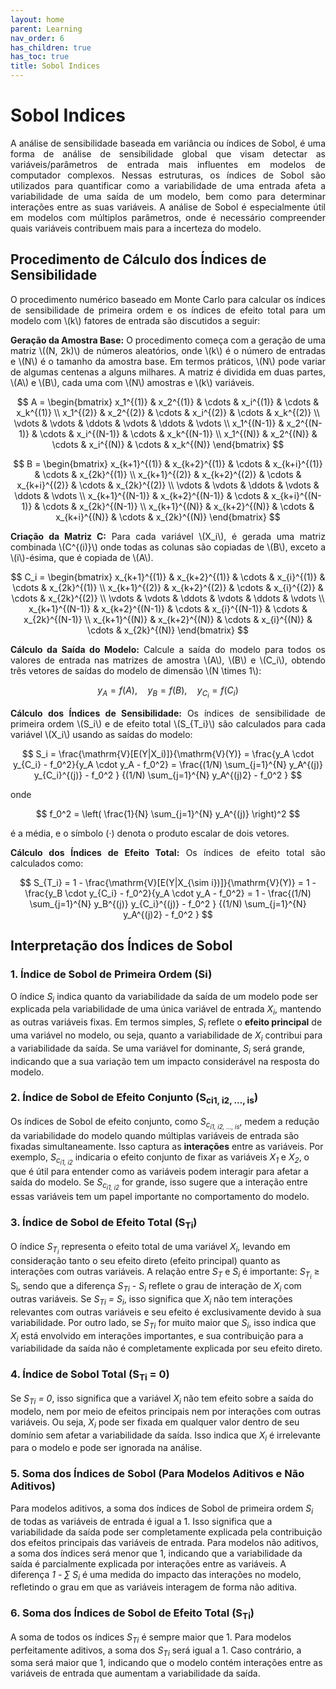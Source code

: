 ```yaml
---
layout: home
parent: Learning
nav_order: 6
has_children: true
has_toc: true
title: Sobol Indices
---
```


<!--Don't delete this script-->
<script src="https://polyfill.io/v3/polyfill.min.js?features=es6"></script>
<script id="MathJax-script" async src="https://cdn.jsdelivr.net/npm/mathjax@3/es5/tex-mml-chtml.js"></script>
<!--Don't delete this script-->

<h1>Sobol Indices</h1>

<p align="justify">A análise de sensibilidade baseada em variância ou índices de Sobol, é uma forma de análise de sensibilidade global que visam detectar as variáveis/parâmetros de entrada mais influentes em modelos de computador complexos. Nessas estruturas, os índices de Sobol são utilizados para quantificar como a variabilidade de uma entrada afeta a variabilidade de uma saída de um modelo, bem como para determinar interações entre as suas variáveis. A análise de Sobol é especialmente útil em modelos com múltiplos parâmetros, onde é necessário compreender quais variáveis contribuem mais para a incerteza do modelo.</p>

<h2>Procedimento de Cálculo dos Índices de Sensibilidade</h2>

<p align="justify">O procedimento numérico baseado em Monte Carlo para calcular os índices de sensibilidade de primeira ordem e os índices de efeito total para um modelo com \(k\) fatores de entrada são discutidos a seguir:</p>

<p align="justify"><strong>Geração da Amostra Base:</strong> O procedimento começa com a geração de uma matriz \((N, 2k)\) de números aleatórios, onde \(k\) é o número de entradas e \(N\) é o tamanho da amostra base. Em termos práticos, \(N\) pode variar de algumas centenas a alguns milhares. A matriz é dividida em duas partes, \(A\) e \(B\), cada uma com \(N\) amostras e \(k\) variáveis.</p>

$$
A = 
\begin{bmatrix}
x_1^{(1)} & x_2^{(1)} & \cdots & x_i^{(1)} & \cdots & x_k^{(1)} \\
x_1^{(2)} & x_2^{(2)} & \cdots & x_i^{(2)} & \cdots & x_k^{(2)} \\
\vdots & \vdots & \ddots & \vdots & \ddots & \vdots \\
x_1^{(N-1)} & x_2^{(N-1)} & \cdots & x_i^{(N-1)} & \cdots & x_k^{(N-1)} \\
x_1^{(N)} & x_2^{(N)} & \cdots & x_i^{(N)} & \cdots & x_k^{(N)}
\end{bmatrix}
$$

$$
B =
\begin{bmatrix}
x_{k+1}^{(1)} & x_{k+2}^{(1)} & \cdots & x_{k+i}^{(1)} & \cdots & x_{2k}^{(1)} \\
x_{k+1}^{(2)} & x_{k+2}^{(2)} & \cdots & x_{k+i}^{(2)} & \cdots & x_{2k}^{(2)} \\
\vdots & \vdots & \ddots & \vdots & \ddots & \vdots \\
x_{k+1}^{(N-1)} & x_{k+2}^{(N-1)} & \cdots & x_{k+i}^{(N-1)} & \cdots & x_{2k}^{(N-1)} \\
x_{k+1}^{(N)} & x_{k+2}^{(N)} & \cdots & x_{k+i}^{(N)} & \cdots & x_{2k}^{(N)}
\end{bmatrix}
$$

<p align="justify"><strong>Criação da Matriz C:</strong> Para cada variável \(X_i\), é gerada uma matriz combinada \(C^{(i)}\) onde todas as colunas são copiadas de \(B\), exceto a \(i\)-ésima, que é copiada de \(A\).</p>

$$
C_i = 
\begin{bmatrix}
x_{k+1}^{(1)} & x_{k+2}^{(1)} & \cdots & x_{i}^{(1)} & \cdots & x_{2k}^{(1)} \\
x_{k+1}^{(2)} & x_{k+2}^{(2)} & \cdots & x_{i}^{(2)} & \cdots & x_{2k}^{(2)} \\
\vdots & \vdots & \ddots & \vdots & \ddots & \vdots \\
x_{k+1}^{(N-1)} & x_{k+2}^{(N-1)} & \cdots & x_{i}^{(N-1)} & \cdots & x_{2k}^{(N-1)} \\
x_{k+1}^{(N)} & x_{k+2}^{(N)} & \cdots & x_{i}^{(N)} & \cdots & x_{2k}^{(N)}
\end{bmatrix}
$$

<p align="justify"><strong>Cálculo da Saída do Modelo:</strong> Calcule a saída do modelo para todos os valores de entrada nas matrizes de amostra \(A\), \(B\) e \(C_i\), obtendo três vetores de saídas do modelo de dimensão \(N \times 1\): </p>

$$
y_A = f(A), \quad y_B = f(B), \quad y_{C_i} = f(C_i)
$$

<p align="justify"><strong>Cálculo dos Índices de Sensibilidade:</strong> Os índices de sensibilidade de primeira ordem \(S_i\) e de efeito total \(S_{T_i}\) são calculados para cada variável \(X_i\) usando as saídas do modelo:</p>

$$
S_i = \frac{\mathrm{V}[E(Y|X_i)]}{\mathrm{V}(Y)} = \frac{y_A \cdot y_{C_i} - f_0^2}{y_A \cdot y_A - f_0^2} = \frac{(1/N) \sum_{j=1}^{N} y_A^{(j)} y_{C_i}^{(j)} - f_0^2 } {(1/N) \sum_{j=1}^{N} y_A^{(j)2} - f_0^2 }
$$

onde

$$
f_0^2 = \left( \frac{1}{N} \sum_{j=1}^{N} y_A^{(j)} \right)^2
$$

é a média, e o símbolo (·) denota o produto escalar de dois vetores.

<p align="justify"><strong>Cálculo dos Índices de Efeito Total:</strong> Os índices de efeito total são calculados como:</p>

$$
S_{T_i} = 1 - \frac{\mathrm{V}[E(Y|X_{\sim i})]}{\mathrm{V}(Y)} = 1 - \frac{y_B \cdot y_{C_i} - f_0^2}{y_A \cdot y_A - f_0^2} = 1 - \frac{(1/N) \sum_{j=1}^{N} y_B^{(j)} y_{C_i}^{(j)} - f_0^2 } {(1/N) \sum_{j=1}^{N} y_A^{(j)2} - f_0^2 }
$$

 <h2>Interpretação dos Índices de Sobol</h2>


<h3>1. Índice de Sobol de Primeira Ordem (Si)</h3>
<p>O índice <em>S<sub>i</sub></em> indica quanto da variabilidade da saída de um modelo pode ser explicada pela variabilidade de uma única variável de entrada <em>X<sub>i</sub></em>, mantendo as outras variáveis fixas. Em termos simples, <em>S<sub>i</sub></em> reflete o <strong>efeito principal</strong> de uma variável no modelo, ou seja, quanto a variabilidade de <em>X<sub>i</sub></em> contribui para a variabilidade da saída. Se uma variável for dominante, <em>S<sub>i</sub></em> será grande, indicando que a sua variação tem um impacto considerável na resposta do modelo.</p>

<h3>2. Índice de Sobol de Efeito Conjunto (S<sub>c</sub><sub>i1, i2, ..., is</sub>)</h3>
<p>Os índices de Sobol de efeito conjunto, como <em>S<sub>c<sub>i1, i2, ..., is</sub></em></em>, medem a redução da variabilidade do modelo quando múltiplas variáveis de entrada são fixadas simultaneamente. Isso captura as <strong>interações</strong> entre as variáveis. Por exemplo, <em>S<sub>c<sub>i1, i2</sub></sub></em> indicaria o efeito conjunto de fixar as variáveis <em>X<sub>1</sub></em> e <em>X<sub>2</sub></em>, o que é útil para entender como as variáveis podem interagir para afetar a saída do modelo. Se <em>S<sub>c<sub>i1, i2</sub></sub></em> for grande, isso sugere que a interação entre essas variáveis tem um papel importante no comportamento do modelo.</p>

<h3>3. Índice de Sobol de Efeito Total (S<sub>T</sub><sub>i</sub>)</h3>
<p>O índice <em>S<sub>T<sub>i</sub></em></em> representa o efeito total de uma variável <em>X<sub>i</sub></em>, levando em consideração tanto o seu efeito direto (efeito principal) quanto as interações com outras variáveis. A relação entre <em>S<sub>T</sub></em> e <em>S<sub>i</sub></em> é importante: <em>S<sub>T<sub>i</sub></em> &ge; S<sub>i</sub></em>, sendo que a diferença <em>S<sub>T</sub><sub>i</sub> - S<sub>i</sub></em> reflete o grau de interação de <em>X<sub>i</sub></em> com outras variáveis. Se <em>S<sub>T</sub><sub>i</sub> = S<sub>i</sub></em>, isso significa que <em>X<sub>i</sub></em> não tem interações relevantes com outras variáveis e seu efeito é exclusivamente devido à sua variabilidade. Por outro lado, se <em>S<sub>T</sub><sub>i</sub></em> for muito maior que <em>S<sub>i</sub></em>, isso indica que <em>X<sub>i</sub></em> está envolvido em interações importantes, e sua contribuição para a variabilidade da saída não é completamente explicada por seu efeito direto.</p>

<h3>4. Índice de Sobol Total (S<sub>T</sub><sub>i</sub> = 0)</h3>
<p>Se <em>S<sub>T</sub><sub>i</sub> = 0</em>, isso significa que a variável <em>X<sub>i</sub></em> não tem efeito sobre a saída do modelo, nem por meio de efeitos principais nem por interações com outras variáveis. Ou seja, <em>X<sub>i</sub></em> pode ser fixada em qualquer valor dentro de seu domínio sem afetar a variabilidade da saída. Isso indica que <em>X<sub>i</sub></em> é irrelevante para o modelo e pode ser ignorada na análise.</p>

<h3>5. Soma dos Índices de Sobol (Para Modelos Aditivos e Não Aditivos)</h3>
<p>Para modelos aditivos, a soma dos índices de Sobol de primeira ordem <em>S<sub>i</sub></em> de todas as variáveis de entrada é igual a 1. Isso significa que a variabilidade da saída pode ser completamente explicada pela contribuição dos efeitos principais das variáveis de entrada. Para modelos não aditivos, a soma dos índices será menor que 1, indicando que a variabilidade da saída é parcialmente explicada por interações entre as variáveis. A diferença <em>1 - &sum; S<sub>i</sub></em> é uma medida do impacto das interações no modelo, refletindo o grau em que as variáveis interagem de forma não aditiva.</p>

<h3>6. Soma dos Índices de Sobol de Efeito Total (S<sub>T</sub><sub>i</sub>)</h3>
<p>A soma de todos os índices <em>S<sub>T</sub><sub>i</sub></em> é sempre maior que 1. Para modelos perfeitamente aditivos, a soma dos <em>S<sub>T</sub><sub>i</sub></em> será igual a 1. Caso contrário, a soma será maior que 1, indicando que o modelo contém interações entre as variáveis de entrada que aumentam a variabilidade da saída.</p>


<!-- <h2>Exemplo</h2>

<p align="justify">Considere um modelo simples onde a saída \(f(X)\) é uma função de duas variáveis \(X_1\) e \(X_2\), definidas como:</p>

$$
f(X) = X_1^2 + X_2^2
$$

Onde \(X_1\) e \(X_2\) são as variáveis de entrada.

<h3>Passos do Cálculo</h3>

<p align="justify"><strong>1. Geração da Amostra Base:</strong> Suponha que a amostra base tenha \(N = 100\) pontos e o número de variáveis de entrada seja \(k = 2\) (neste caso, \(X_1\) e \(X_2\)). Logo, temos uma matriz \((N, 2k)\) com 100 amostras e 4 colunas.</p>

<p align="justify">Aqui está um exemplo de como as matrizes \(A\) e \(B\) poderiam se parecer, onde cada coluna corresponde a uma variável \(X_1\), \(X_2\) e suas respectivas cópias:</p>

<p align="justify"><strong>Matriz \(A\)</strong> (com valores aleatórios):</p>

$$
A = \begin{bmatrix}
0.1 & 0.3 \\
0.2 & 0.6 \\
0.4 & 0.7 \\
\vdots & \vdots \\
0.9 & 0.8 \\
\end{bmatrix}
$$

<p align="justify"><strong>Matriz \(B\)</strong> (com valores aleatórios):</p>

$$
B = \begin{bmatrix}
0.5 & 0.8 \\
0.7 & 0.9 \\
0.2 & 0.1 \\
\vdots & \vdots \\
0.3 & 0.4 \\
\end{bmatrix}
$$

<p align="justify"><strong>2. Criação da Matriz \(C^{(i)}\):</strong> Para cada variável \(X_i\), criamos uma matriz combinada \(C^{(i)}\) onde todas as colunas de \(B\) são copiadas, exceto a coluna \(i\)-ésima, que vem de \(A\). Por exemplo, para \(i = 1\): </p>

$$
C^{(1)} = \begin{bmatrix}
0.1 & 0.8 \\
0.2 & 0.9 \\
0.4 & 0.1 \\
\vdots & \vdots \\
0.9 & 0.4 \\
\end{bmatrix}
$$

<p align="justify">Para \(i = 2\), a matriz \(C^{(2)}\) seria:</p>

$$
C^{(2)} = \begin{bmatrix}
0.5 & 0.3 \\
0.7 & 0.6 \\
0.2 & 0.7 \\
\vdots & \vdots \\
0.3 & 0.8 \\
\end{bmatrix}
$$

<p align="justify"><strong>3. Cálculo da Saída do Modelo:</strong> Agora, calculamos a saída do modelo para todas as entradas das matrizes \(A\), \(B\) e \(C_i\). Neste caso, como temos um modelo simples de soma dos quadrados das entradas, temos:</p>

<ul>
  <li><strong>\(y_A = f(A)\)</strong> = \(X_1^2 + X_2^2\) com os valores das amostras de \(A\)</li>
  <li><strong>\(y_B = f(B)\)</strong> = \(X_1^2 + X_2^2\) com os valores das amostras de \(B\)</li>
  <li><strong>\(y_{C_1} = f(C^{(1)})\)</strong> = \(X_1^2 + X_2^2\) com as variáveis \(X_1\) e \(X_2\) alteradas conforme \(C^{(1)}\)</li>
  <li><strong>\(y_{C_2} = f(C^{(2)})\)</strong> = \(X_1^2 + X_2^2\) com as variáveis \(X_1\) e \(X_2\) alteradas conforme \(C^{(2)}\)</li>
</ul>

<p align="justify">Para cada linha da matriz \(A\), podemos calcular os valores de \(y_A\), \(y_B\) e \(y_{C_i}\), por exemplo:</p>

$$
\begin{align*}
y_A^{(1)} & = 0.1^2 + 0.3^2 = 0.01 + 0.09 = 0.1 \\
y_B^{(1)} & = 0.5^2 + 0.8^2 = 0.25 + 0.64 = 0.89 \\
y_{C_1}^{(1)} & = 0.1^2 + 0.8^2 = 0.01 + 0.64 = 0.65 \\
y_{C_2}^{(1)} & = 0.5^2 + 0.3^2 = 0.25 + 0.09 = 0.34
\end{align*}
$$

<p align="justify">E assim por diante para todas as amostras.</p>

<p align="justify"><strong>4. Cálculo dos Índices de Sensibilidade:</strong> Agora, podemos calcular os índices de sensibilidade de primeira ordem \(S_1\) e \(S_2\). Vamos usar a fórmula de \(S_i\) para a variável \(X_1\): </p>

$$
S_1 = \frac{y_A \cdot y_{C_1} - f_0^2}{y_A \cdot y_A - f_0^2}
$$

<p align="justify">Onde \(f_0^2\) é a média quadrática das saídas de \(y_A\): </p>

$$
f_0^2 = \left( \frac{1}{N} \sum_{j=1}^{N} y_A^{(j)} \right)^2
$$

<p align="justify">A soma de \(y_A\) seria realizada para todas as \(N\) amostras, e então calcularíamos \(f_0^2\).</p>

<p align="justify">Supondo que \(f_0^2 = 0.5\) (apenas um exemplo), podemos calcular \(S_1\).</p>

<p align="justify">Além disso, o índice de efeito total \(S_{T_1}\) é dado por:</p>

$$
S_{T_1} = 1 - \frac{y_B \cdot y_{C_1} - f_0^2}{y_A \cdot y_A - f_0^2}
$$

<p align="justify">Esse procedimento seria repetido para todas as variáveis de entrada \(X_1\) e \(X_2\).</p> -->
